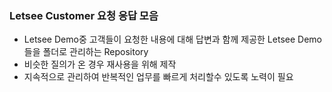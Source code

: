 ### Letsee Customer 요청 응답 모음

* Letsee Demo중 고객들이 요청한 내용에 대해 답변과 함께 제공한 Letsee Demo들을 폴더로 관리하는 Repository
* 비슷한 질의가 온 경우 재사용을 위해 제작
* 지속적으로 관리하여 반복적인 업무를 빠르게 처리할수 있도록 노력이 필요

